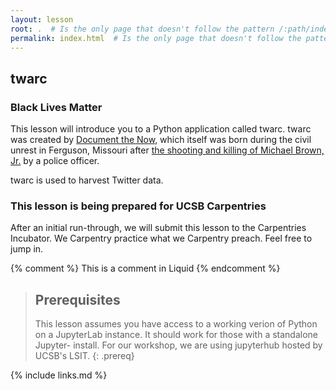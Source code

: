 ```yaml
---
layout: lesson
root: .  # Is the only page that doesn't follow the pattern /:path/index.html
permalink: index.html  # Is the only page that doesn't follow the pattern /:path/index.html
---
```


## twarc
### Black Lives Matter
This lesson will introduce you to a Python application called twarc. twarc was created 
by [Document the Now](https://docnow.io), which itself was born during the civil unrest in Ferguson, 
Missouri after [the shooting and killing of Michael
Brown, Jr.](https://en.wikipedia.org/wiki/Shooting_of_Michael_Brown) by a police officer.

twarc is used to harvest Twitter data.

### This lesson is being prepared for UCSB Carpentries
After an initial run-through, we will submit this lesson to the
Carpentries Incubator. We Carpentry practice what we Carpentry
preach. Feel free to jump in.

<!-- this is an html comment -->

{% comment %} This is a comment in Liquid {% endcomment %}

> ## Prerequisites
>
> This lesson assumes you have access to a working verion of Python
> on a JupyterLab instance. It should work for those with a standalone
> Jupyter- install. For our workshop, we are using jupyterhub hosted
> by UCSB's LSIT.
{: .prereq}

{% include links.md %}
